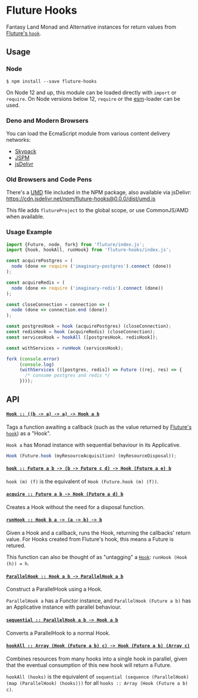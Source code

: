 # Fluture Hooks

Fantasy Land Monad and Alternative instances for return values from
[Fluture's `hook`][hook].

[hook]: https://github.com/fluture-js/Fluture#hook

## Usage

### Node

```console
$ npm install --save fluture-hooks
```

On Node 12 and up, this module can be loaded directly with `import` or
`require`. On Node versions below 12, `require` or the [esm][]-loader can
be used.

### Deno and Modern Browsers

You can load the EcmaScript module from various content delivery networks:

- [Skypack](https://cdn.skypack.dev/fluture-hooks@0.0.0)
- [JSPM](https://jspm.dev/fluture-hooks@0.0.0)
- [jsDelivr](https://cdn.jsdelivr.net/npm/fluture-hooks@0.0.0/+esm)

### Old Browsers and Code Pens

There's a [UMD][] file included in the NPM package, also available via
jsDelivr: https://cdn.jsdelivr.net/npm/fluture-hooks@0.0.0/dist/umd.js

This file adds `flutureProject` to the global scope, or use CommonJS/AMD
when available.

### Usage Example

```js
import {Future, node, fork} from 'fluture/index.js';
import {hook, hookAll, runHook} from 'fluture-hooks/index.js';

const acquirePostgres = (
  node (done => require ('imaginary-postgres').connect (done))
);

const acquireRedis = (
  node (done => require ('imaginary-redis').connect (done))
);

const closeConnection = connection => (
  node (done => connection.end (done))
);

const postgresHook = hook (acquirePostgres) (closeConnection);
const redisHook = hook (acquireRedis) (closeConnection);
const servicesHook = hookAll ([postgresHook, redisHook]);

const withServices = runHook (servicesHook);

fork (console.error)
     (console.log)
     (withServices (([postgres, redis]) => Future ((rej, res) => {
       /* consume postgres and redis */
     })));
```

## API

#### <a name="Hook" href="https://github.com/fluture-js/fluture-hooks/blob/v2.1.1/index.js#L104">`Hook :: ((b -⁠> a) -⁠> a) -⁠> Hook a b`</a>

Tags a function awaiting a callback (such as the value returned by
[Fluture's `hook`][hook]) as a "Hook".

`Hook a` has Monad instance with sequential behaviour in its Applicative.

```js
Hook (Future.hook (myResourceAcquisition) (myResourceDisposal));
```

#### <a name="hook" href="https://github.com/fluture-js/fluture-hooks/blob/v2.1.1/index.js#L138">`hook :: Future a b -⁠> (b -⁠> Future c d) -⁠> Hook (Future a e) b`</a>

`hook (m) (f)` is the equivalent of `Hook (Future.hook (m) (f))`.

#### <a name="acquire" href="https://github.com/fluture-js/fluture-hooks/blob/v2.1.1/index.js#L143">`acquire :: Future a b -⁠> Hook (Future a d) b`</a>

Creates a Hook without the need for a disposal function.

#### <a name="runHook" href="https://github.com/fluture-js/fluture-hooks/blob/v2.1.1/index.js#L148">`runHook :: Hook b a -⁠> (a -⁠> b) -⁠> b`</a>

Given a Hook and a callback, runs the Hook, returning the callbacks' return
value. For Hooks created from Fluture's hook, this means a Future is
retured.

This function can also be thought of as "untagging" a [`Hook`](#Hook):
`runHook (Hook (h)) = h`.

#### <a name="ParallelHook" href="https://github.com/fluture-js/fluture-hooks/blob/v2.1.1/index.js#L158">`ParallelHook :: Hook a b -⁠> ParallelHook a b`</a>

Construct a ParallelHook using a Hook.

`ParallelHook a` has a Functor instance, and `ParallelHook (Future a b)`
has an Applicative instance with parallel behaviour.

#### <a name="sequential" href="https://github.com/fluture-js/fluture-hooks/blob/v2.1.1/index.js#L256">`sequential :: ParallelHook a b -⁠> Hook a b`</a>

Converts a ParallelHook to a normal Hook.

#### <a name="hookAll" href="https://github.com/fluture-js/fluture-hooks/blob/v2.1.1/index.js#L263">`hookAll :: Array (Hook (Future a b) c) -⁠> Hook (Future a b) (Array c)`</a>

Combines resources from many hooks into a single hook in parallel, given
that the eventual consumption of this new hook will return a Future.

`hookAll (hooks)` is the equivalent of
`sequential (sequence (ParallelHook) (map (ParallelHook) (hooks)))` for all
`hooks :: Array (Hook (Future a b) c)`.

[esm]: https://github.com/standard-things/esm
[UMD]: https://github.com/umdjs/umd
